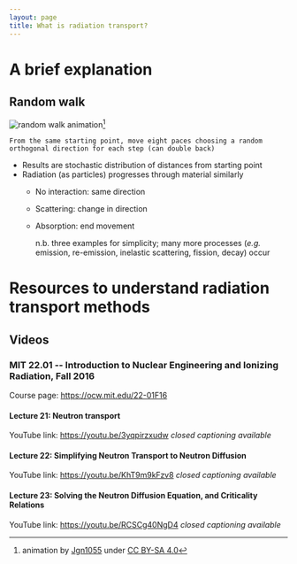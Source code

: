 ```yaml
---
layout: page
title: What is radiation transport?
---
```


# A brief explanation
## Random walk
![random walk animation](https://upload.wikimedia.org/wikipedia/commons/9/9b/Random_Walk_Simulator.gif)[^1]

[^1]:animation by [Jgn1055](https://en.wikipedia.org/wiki/File:Random_Walk_Simulator.gif) under [CC BY-SA 4.0](https://creativecommons.org/licenses/by-sa/4.0/deed.en)

` From the same starting point, move eight paces choosing a random orthogonal direction for each step (can double back) `
+ Results are stochastic distribution of distances from starting point
+ Radiation (as particles) progresses through material similarly
  - No interaction: same direction
  - Scattering: change in direction
  - Absorption: end movement
  
	n.b. three examples for simplicity; many more processes (_e.g._ emission, re-emission, inelastic scattering, fission, decay) occur



# Resources to understand radiation transport methods
## Videos
### MIT 22.01 -- Introduction to Nuclear Engineering and Ionizing Radiation, Fall 2016
Course page: <https://ocw.mit.edu/22-01F16>
#### Lecture 21: Neutron transport
YouTube link: <https://youtu.be/3yqpirzxudw>  *closed captioning available*
#### Lecture 22: Simplifying Neutron Transport to Neutron Diffusion
YouTube link: <https://youtu.be/KhT9m9kFzv8>  *closed captioning available*
#### Lecture 23: Solving the Neutron Diffusion Equation, and Criticality Relations
YouTube link: <https://youtu.be/RCSCg40NgD4>  *closed captioning available*
